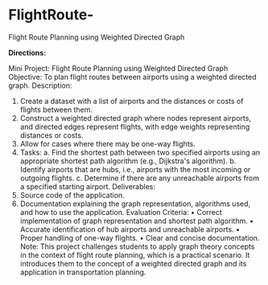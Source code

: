 # FlightRoute-
Flight Route Planning using Weighted Directed Graph


**Directions:**

Mini Project: Flight Route Planning using Weighted Directed Graph
Objective: To plan flight routes between airports using a weighted directed graph.
Description:
1.	Create a dataset with a list of airports and the distances or costs of flights between them.
2.	Construct a weighted directed graph where nodes represent airports, and directed edges represent flights, with edge weights representing distances or costs.
3.	Allow for cases where there may be one-way flights.
4.	Tasks:
a. Find the shortest path between two specified airports using an appropriate shortest path algorithm (e.g., Dijkstra's algorithm).
b. Identify airports that are hubs, i.e., airports with the most incoming or outgoing flights.
c. Determine if there are any unreachable airports from a specified starting airport.
Deliverables:
1.	Source code of the application.
2.	Documentation explaining the graph representation, algorithms used, and how to use the application.
Evaluation Criteria:
•	Correct implementation of graph representation and shortest path algorithm.
•	Accurate identification of hub airports and unreachable airports.
•	Proper handling of one-way flights.
•	Clear and concise documentation.
Note: This project challenges students to apply graph theory concepts in the context of flight route planning, which is a practical scenario. It introduces them to the concept of a weighted directed graph and its application in transportation planning.
